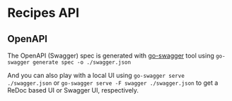 # Recipes API

## OpenAPI

The OpenAPI (Swagger) spec is generated with [go-swagger](https://goswagger.io/) tool using `go-swagger generate spec -o ./swagger.json`

And you can also play with a local UI using `go-swagger serve ./swagger.json` or `go-swagger serve -F swagger ./swagger.json` to get a ReDoc based UI or Swagger UI, respectively.
